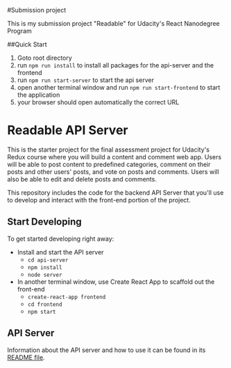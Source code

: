 #Submission project

This is my submission project "Readable" for Udacity's React Nanodegree Program

##Quick Start

1. Goto root directory
2. run `npm run install` to install all packages for the api-server and the frontend
3. run `npm run start-server` to start the api server
4. open another terminal window and run `npm run start-frontend` to start the application
5. your browser should open automatically the correct URL

# Readable API Server

This is the starter project for the final assessment project for Udacity's Redux course where you will build a content and comment web app. Users will be able to post content to predefined categories, comment on their posts and other users' posts, and vote on posts and comments. Users will also be able to edit and delete posts and comments.

This repository includes the code for the backend API Server that you'll use to develop and interact with the front-end portion of the project.

## Start Developing

To get started developing right away:

* Install and start the API server
    - `cd api-server`
    - `npm install`
    - `node server`
* In another terminal window, use Create React App to scaffold out the front-end
    - `create-react-app frontend`
    - `cd frontend`
    - `npm start`

## API Server

Information about the API server and how to use it can be found in its [README file](api-server/README.md).
